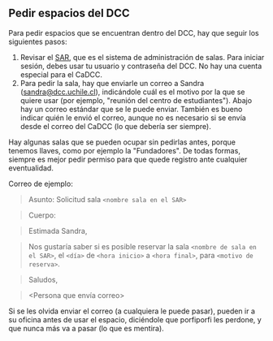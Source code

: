 ## Pedir espacios del DCC

Para pedir espacios que se encuentran dentro del DCC, hay que seguir los siguientes pasos:
1. Revisar el [SAR](https://sar.dcc.uchile.cl), que es el sistema de administración de salas. Para iniciar sesión, debes usar tu usuario y contraseña del DCC. No hay una cuenta especial para el CaDCC.
2. Para pedir la sala, hay que enviarle un correo a Sandra (sandra@dcc.uchile.cl), indicándole cuál es el motivo por la que se quiere usar (por ejemplo, "reunión del centro de estudiantes"). Abajo hay un correo estándar que se le puede enviar. También es bueno indicar quién le envió el correo, aunque no es necesario si se envía desde el correo del CaDCC (lo que debería ser siempre).

Hay algunas salas que se pueden ocupar sin pedirlas antes, porque tenemos llaves, como por ejemplo la "Fundadores". De todas formas, siempre es mejor pedir permiso para que quede registro ante cualquier eventualidad.

Correo de ejemplo:

>Asunto: Solicitud sala ```<nombre sala en el SAR>```

>Cuerpo:

>Estimada Sandra,

>Nos gustaría saber si es posible reservar la sala ```<nombre de sala en el SAR>```, el ```<día>``` de ```<hora inicio>``` a ```<hora final>```, para ```<motivo de reserva>```.

>Saludos,

><Persona que envía correo>

Si se les olvida enviar el correo (a cualquiera le puede pasar), pueden ir a su oficina antes de usar el espacio, diciéndole que porfiporfi les perdone, y que nunca más va a pasar (lo que es mentira).

